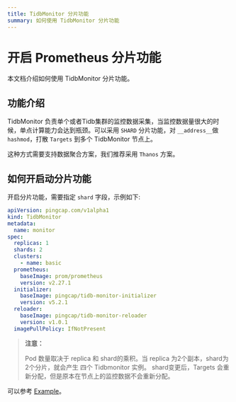 ```yaml
---
title: TidbMonitor 分片功能
summary: 如何使用 TidbMonitor 分片功能
---
```


# 开启 Prometheus 分片功能

本文档介绍如何使用 TidbMonitor 分片功能。

## 功能介绍

TidbMonitor 负责单个或者Tidb集群的监控数据采集，当监控数据量很大的时候，单点计算能力会达到瓶颈。可以采用 `SHARD` 分片功能，对 `__address__`做 `hashmod`，打散 `Targets` 到多个 TidbMonitor 节点上。

这种方式需要支持数据聚合方案，我们推荐采用 `Thanos` 方案。

## 如何开启动分片功能

开启分片功能，需要指定 `shard` 字段，示例如下:
```yaml
apiVersion: pingcap.com/v1alpha1
kind: TidbMonitor
metadata:
  name: monitor
spec:
  replicas: 1
  shards: 2
  clusters:
    - name: basic
  prometheus:
    baseImage: prom/prometheus
    version: v2.27.1
  initializer:
    baseImage: pingcap/tidb-monitor-initializer
    version: v5.2.1
  reloader:
    baseImage: pingcap/tidb-monitor-reloader
    version: v1.0.1
  imagePullPolicy: IfNotPresent
```

> **注意：**
>
> Pod 数量取决于 replica 和 shard的乘积。当 replica 为2个副本，shard为2个分片，就会产生 四个 Tidbmonitor 实例。
> shard变更后，Targets 会重新分配，但是原本在节点上的监控数据不会重新分配。

可以参考 [Example](https://github.com/pingcap/tidb-operator/tree/master/examples/monitor-shards)。
